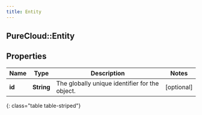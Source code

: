 ```yaml
---
title: Entity
---
```

## PureCloud::Entity

## Properties

|Name | Type | Description | Notes|
|------------ | ------------- | ------------- | -------------|
| **id** | **String** | The globally unique identifier for the object. | [optional] |
{: class="table table-striped"}


